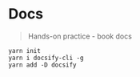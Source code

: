 # Docs

> Hands-on practice - book docs

```node
yarn init
yarn i docsify-cli -g
yarn add -D docsify
```
